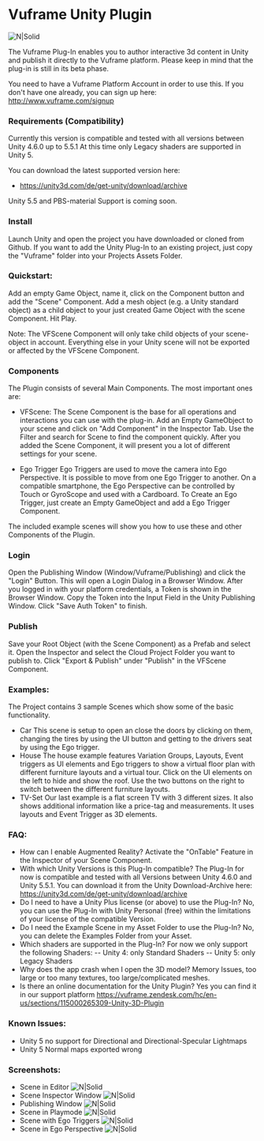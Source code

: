 # Vuframe Unity Plugin
![N|Solid](https://github.com/Vuframe/vuframe-plugin-unity/blob/master/Screenshots/header_sqr.png?raw=true)

The Vuframe Plug-In enables you to author interactive 3d content in Unity and publish it directly to the Vuframe platform. Please keep in mind that the plug-in is still in its beta phase.

You need to have a Vuframe Platform Account in order to use this. If you don't have one already, you can sign up here:
http://www.vuframe.com/signup

### Requirements (Compatibility)
Currently this version is compatible and tested with all versions between Unity 4.6.0 up to 5.5.1 At this time only Legacy shaders are supported in Unity 5.

You can download the latest supported version here:
- https://unity3d.com/de/get-unity/download/archive

Unity 5.5 and PBS-material Support is coming soon.
### Install
Launch Unity and open the project you have downloaded or cloned from Github. If you want to add the Unity Plug-In to an existing project, just copy the "Vuframe" folder into your Projects Assets Folder.
### Quickstart:
Add an empty Game Object, name it, click on the Component button and add the "Scene" Component. Add a mesh object (e.g. a Unity standard object) as a child object to your just created Game Object with the scene Component. Hit Play.

Note: The VFScene Component will only take child objects of your scene-object in account. Everything else in your Unity scene will not be exported or affected by the VFScene Component.

### Components
The Plugin consists of several Main Components. The most important ones are:
-  VFScene:
The Scene Component is the base for all operations and interactions you can use with the plug-in. Add an Empty GameObject
to your scene and click on "Add Component" in the Inspector Tab. Use the Filter and search for
Scene to find the component quickly. After you added the Scene Component, it will present you a lot of different settings for your scene. 

- Ego Trigger
Ego Triggers are used to move the camera into Ego Perspective. It is possible to move from one Ego Trigger to another. On a compatible smartphone, the Ego Perspective can be controlled by Touch or GyroScope and used with a Cardboard. 
To Create an Ego Trigger, just create an Empty GameObject and add a Ego Trigger Component.

The included example scenes will show you how to use these and other Components of the Plugin.

### Login
Open the Publishing Window (Window/Vuframe/Publishing) and click the "Login" Button. This will open a Login Dialog in a Browser Window. After you logged in with your platform credentials, a Token is shown in the Browser Window. Copy the Token into the Input Field in the Unity Publishing Window. Click "Save Auth Token" to finish.
### Publish
Save your Root Object (with the Scene Component) as a Prefab and select it. Open the Inspector and select the Cloud Project Folder you want to publish to. Click "Export & Publish" under "Publish" in the VFScene Component.
### Examples:
The Project contains 3 sample Scenes which show some of the basic functionality.
- Car
This scene is setup to open an close the doors by clicking on them, changing the tires by using the UI button
and getting to the drivers seat by using the Ego trigger.
- House
The house example features Variation Groups, Layouts, Event triggers as UI elements and Ego triggers to show
a virtual floor plan with different furniture layouts and a virtual tour. Click on the UI elements on the left to hide
and show the roof. Use the two buttons on the right to switch between the different furniture layouts.
- TV-Set
Our last example is a flat screen TV with 3 different sizes. It also shows additional information like a price-tag and
measurements. It uses layouts and Event Trigger as 3D elements.

### FAQ:
- How can I enable Augmented Reality?
Activate the "OnTable" Feature in the Inspector of your Scene Component.
- With which Unity Versions is this Plug-In compatible?
The Plug-In for now is compatible and tested with all Versions between Unity 4.6.0 and Unity 5.5.1. You can download it from the Unity
Download-Archive here: https://unity3d.com/de/get-unity/download/archive
- Do I need to have a Unity Plus license (or above) to use the Plug-In?
No, you can use the Plug-In with Unity Personal (free) within the limitations of your license of the compatible Version.
- Do I need the Example Scene in my Asset Folder to use the Plug-In?
No, you can delete the Examples Folder from your Asset.
- Which shaders are supported in the Plug-In?
For now we only support the following Shaders:
-- Unity 4:  only Standard Shaders
-- Unity 5:  only Legacy Shaders
- Why does the app crash when I open the 3D model?
Memory Issues, too large or too many textures, too large/complicated meshes.
- Is there an online documentation for the Unity Plugin?
Yes you can find it in our support platform https://vuframe.zendesk.com/hc/en-us/sections/115000265309-Unity-3D-Plugin 

### Known Issues:
- Unity 5 no support for Directional and Directional-Specular Lightmaps
- Unity 5 Normal maps exported wrong

### Screenshots:
- Scene in Editor
![N|Solid](https://github.com/Vuframe/vuframe-plugin-unity/blob/master/Screenshots/1.JPG?raw=true)
- Scene Inspector Window
![N|Solid](https://github.com/Vuframe/vuframe-plugin-unity/blob/master/Screenshots/2.JPG?raw=true)
- Publishing Window
![N|Solid](https://github.com/Vuframe/vuframe-plugin-unity/blob/master/Screenshots/3.JPG?raw=true)
- Scene in Playmode
![N|Solid](https://github.com/Vuframe/vuframe-plugin-unity/blob/master/Screenshots/4.JPG?raw=true)
- Scene with Ego Triggers
![N|Solid](https://github.com/Vuframe/vuframe-plugin-unity/blob/master/Screenshots/5.JPG?raw=true)
- Scene in Ego Perspective
![N|Solid](https://github.com/Vuframe/vuframe-plugin-unity/blob/master/Screenshots/6.JPG?raw=true)
